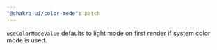 ```yaml
---
"@chakra-ui/color-mode": patch
---
```


`useColorModeValue` defaults to light mode on first render if system color mode is used.
